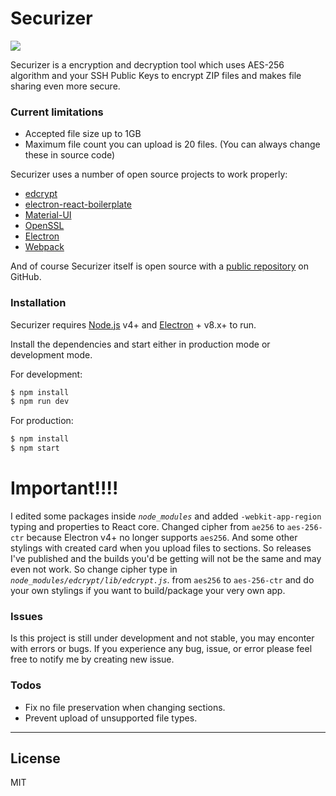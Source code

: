 # Securizer
![](https://icon-library.com/images/key-icon-android/key-icon-android-7.jpg)

Securizer is a encryption and decryption tool which uses AES-256 algorithm and your SSH Public Keys to encrypt ZIP files and makes file sharing even more secure.

### Current limitations
  - Accepted file size up to 1GB
  - Maximum file count you can upload is 20 files.
(You can always change these in source code)

Securizer uses a number of open source projects to work properly:

* [edcrypt](https://www.npmjs.com/package/edcrypt) 
* [electron-react-boilerplate](https://github.com/electron-react-boilerplate/electron-react-boilerplate)
* [Material-UI](https://material-ui.com/)
* [OpenSSL](https://www.openssl.org/)
* [Electron](https://www.electronjs.org/)
* [Webpack](https://webpack.js.org/)

And of course Securizer itself is open source with a [public repository](https://github.com/tyserract/securizer) on GitHub.

### Installation

Securizer requires [Node.js](https://nodejs.org/) v4+ and [Electron](https://www.electronjs.org/) + v8.x+ to run.

Install the dependencies and start either in production mode or development mode.

For development:
```sh
$ npm install
$ npm run dev
```

For production:
```sh
$ npm install
$ npm start
```
# Important!!!!
I edited some packages inside *`node_modules`* and added `-webkit-app-region` typing and properties to React core. Changed cipher from `ae256` to `aes-256-ctr` because Electron v4+ no longer supports `aes256`. And some other stylings with created card when you upload files to sections. So releases I've published and the builds you'd be getting will not be the same and may even not work. So change cipher type  in *`node_modules/edcrypt/lib/edcrypt.js`*. from `aes256` to `aes-256-ctr` and do your own stylings if you want to build/package your very own app.


### Issues

Is this project is still under development and not stable, you may enconter with errors or bugs. If you experience any bug, issue, or error please feel free to notify me by creating new issue.

### Todos

 - Fix no file preservation when changing sections.
 - Prevent upload of unsupported file types.

----
## License
MIT


